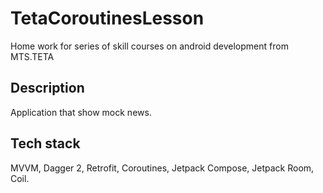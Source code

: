 # TetaCoroutinesLesson
Home work for series of skill courses on android development from MTS.TETA

## Description

Application that show mock news.

## Tech stack

MVVM, Dagger 2, Retrofit, Coroutines, Jetpack Compose, Jetpack Room, Coil.
